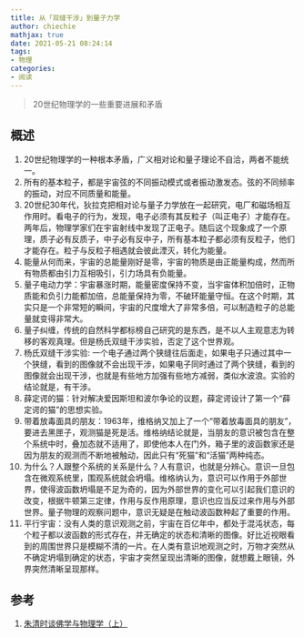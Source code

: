 ```yaml
---
title: 从「双缝干涉」到量子力学
author: chiechie
mathjax: true
date: 2021-05-21 08:24:14
tags: 
- 物理
categories: 
- 阅读
---
```



> 20世纪物理学的一些重要进展和矛盾

## 概述

1. 20世纪物理学的一种根本矛盾，广义相对论和量子理论不自洽，两者不能统一。
2. 所有的基本粒子，都是宇宙弦的不同振动模式或者振动激发态。弦的不同频率的振动，对应不同质量和能量。
3. 20世纪30年代，狄拉克把相对论与量子力学放在一起研究，电厂和磁场相互作用时。看电子的行为，发现，电子必须有其反粒子（叫正电子）才能存在。两年后，物理学家们在宇宙射线中发现了正电子。随后这个现象成了一个原理，质子必有反质子，中子必有反中子，所有基本粒子都必须有反粒子，他们才能存在。粒子与反粒子相遇就会彼此湮灭，转化为能量。
4. 能量从何而来，宇宙的总能量刚好是零，宇宙的物质是由正能量构成，然而所有物质都由引力互相吸引，引力场具有负能量。
5. 量子电动力学：宇宙暴涨时期，能量密度保持不变，当宇宙体积加倍时，正物质能和负引力能都加倍，总能量保持为零，不破环能量守恒。在这个时期，其实只是一个非常短的瞬间，宇宙的尺度增大了非常多倍，可以制造粒子的总能量就变得非常大。
6. 量子纠缠，传统的自然科学都标榜自己研究的是东西，是不以人主观意志为转移的客观真理。但是杨氏双缝干涉实验，否定了这个世界观。
7. 杨氏双缝干涉实验: 一个电子通过两个狭缝往后面走，如果电子只通过其中一个狭缝，看到的图像就不会出现干涉，如果电子同时通过了两个狭缝，看到的图像就会出现干涉，也就是有些地方加强有些地方减弱，类似水波浪。实验的结论就是，有干涉。
8. 薛定谔的猫：针对解决爱因斯坦和波尔争论的议题，薛定谔设计了第一个“薛定谔的猫”的思想实验。
9. 带着放毒面具的朋友：1963年，维格纳又加上了一个“带着放毒面具的朋友”，要进去黑匣子，观测猫是死是活。维格纳结论就是，当朋友的意识被包含在整个系统中时，叠加态就不适用了，即使他本人在门外，箱子里的波函数家还是因为朋友的观测而不断地被触动，因此只有“死猫”和“活猫”两种纯态。
10. 为什么？人跟整个系统的关系是什么？人有意识，也就是分辨心。意识一旦包含在微观系统里，围观系统就会坍塌。维格纳认为，意识可以作用于外部世界，使得波函数坍塌是不足为奇的，因为外部世界的变化可以引起我们意识的改变，根据牛顿第三定律，作用与反作用原理，意识也应当反过来作用与外部世界。量子物理的观察问题中，意识无疑是在触动波函数种起了重要的作用。
11. 平行宇宙：没有人类的意识观测之前，宇宙在百亿年中，都处于混沌状态，每个粒子都以波函数的形式存在，并无确定的状态和清晰的图像。好比近视眼看到的周围世界只是模糊不清的一片。在人类有意识地观测之时，万物才突然从不确定坍塌到确定的状态，宇宙才突然呈现出清晰的图像，就想戴上眼镜，外界突然清晰呈现那样。




## 参考
1. [朱清时谈佛学与物理学（上）
](https://www.youtube.com/watch?v=CBttlMxCUvU&list=PLSFBUUyJDmPhLJZEvBv_amqDqPo9skYD0&index=16)